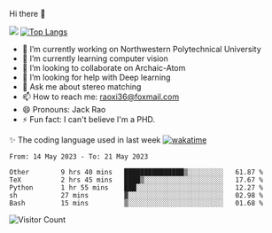 Hi there 👋

![](https://github-readme-stats.vercel.app/api?username=ZhiboRao)
[![Top Langs](https://github-readme-stats.vercel.app/api/top-langs/?username=ZhiboRao&layout=compact)](https://github.com/anuraghazra/github-readme-stats)

- 🔭 I’m currently working on Northwestern Polytechnical University
- 🌱 I’m currently learning computer vision
- 👯 I’m looking to collaborate on Archaic-Atom
- 🤔 I’m looking for help with Deep learning
- 💬 Ask me about stereo matching
- 📫 How to reach me: raoxi36@foxmail.com
- 😄 Pronouns: Jack Rao
- ⚡ Fun fact: I can't believe I'm a PHD.

✨ The coding language used in last week [![wakatime](https://wakatime.com/badge/user/51ec5ec7-4742-4243-9eea-732ade32c0b7.svg)](https://wakatime.com/@51ec5ec7-4742-4243-9eea-732ade32c0b7)
<!--START_SECTION:waka-->

```text
From: 14 May 2023 - To: 21 May 2023

Other        9 hrs 40 mins   ███████████████▒░░░░░░░░░   61.87 %
TeX          2 hrs 45 mins   ████▒░░░░░░░░░░░░░░░░░░░░   17.67 %
Python       1 hr 55 mins    ███░░░░░░░░░░░░░░░░░░░░░░   12.27 %
sh           27 mins         ▓░░░░░░░░░░░░░░░░░░░░░░░░   02.98 %
Bash         15 mins         ▒░░░░░░░░░░░░░░░░░░░░░░░░   01.68 %
```

<!--END_SECTION:waka-->

![Visitor Count](https://profile-counter.glitch.me/Raohaocheng/count.svg)
